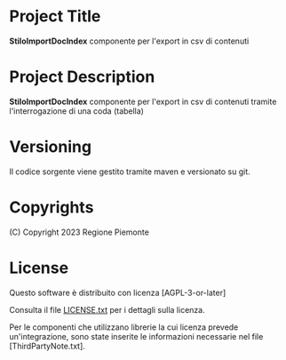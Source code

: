 # Project Title 
**StiloImportDocIndex** componente per l'export in csv di contenuti

# Project Description
**StiloImportDocIndex** componente per l'export in csv di contenuti tramite l'interrogazione di una coda (tabella)

# Versioning 
Il codice sorgente viene gestito tramite maven e versionato su git.

# Copyrights 
 (C) Copyright 2023 Regione Piemonte
 
# License 
Questo software è distribuito con licenza [AGPL-3-or-later]

Consulta il file [LICENSE.txt](LICENSE.txt) per i dettagli sulla licenza. 

Per le componenti che utilizzano librerie la cui licenza prevede un'integrazione, sono state inserite le informazioni necessarie nel file [ThirdPartyNote.txt].